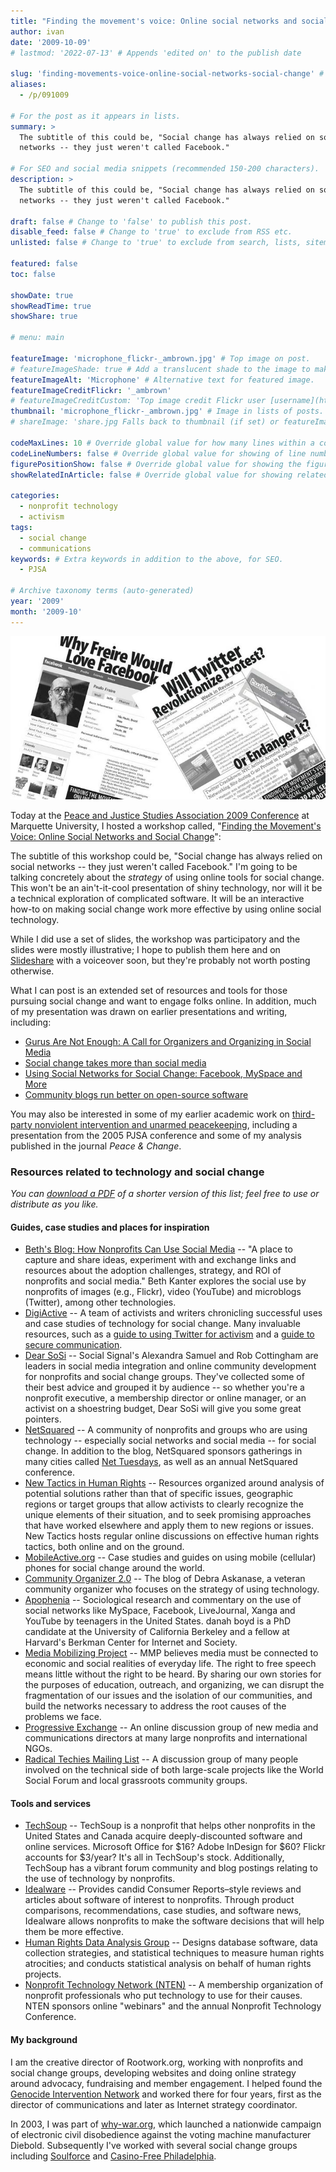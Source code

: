 ```yaml
---
title: "Finding the movement's voice: Online social networks and social change"
author: ivan
date: '2009-10-09'
# lastmod: '2022-07-13' # Appends 'edited on' to the publish date

slug: 'finding-movements-voice-online-social-networks-social-change' # Recommended length is 3 to 5 words.
aliases:
  - /p/091009

# For the post as it appears in lists.
summary: >
  The subtitle of this could be, "Social change has always relied on social
  networks -- they just weren't called Facebook."

# For SEO and social media snippets (recommended 150-200 characters).
description: >
  The subtitle of this could be, "Social change has always relied on social
  networks -- they just weren't called Facebook."

draft: false # Change to 'false' to publish this post.
disable_feed: false # Change to 'true' to exclude from RSS etc.
unlisted: false # Change to 'true' to exclude from search, lists, sitemaps, and feeds.

featured: false
toc: false

showDate: true
showReadTime: true
showShare: true

# menu: main

featureImage: 'microphone_flickr-_ambrown.jpg' # Top image on post.
# featureImageShade: true # Add a translucent shade to the image to make overlaid text easier to read.
featureImageAlt: 'Microphone' # Alternative text for featured image.
featureImageCreditFlickr: '_ambrown'
# featureImageCreditCustom: 'Top image credit Flickr user [username](https://www.flickr.com/photos/username).'
thumbnail: 'microphone_flickr-_ambrown.jpg' # Image in lists of posts.
# shareImage: 'share.jpg Falls back to thumbnail (if set) or featureImage.

codeMaxLines: 10 # Override global value for how many lines within a code block before auto-collapsing.
codeLineNumbers: false # Override global value for showing of line numbers within code block.
figurePositionShow: false # Override global value for showing the figure label.
showRelatedInArticle: false # Override global value for showing related posts in this series at the end of the content.

categories:
  - nonprofit technology
  - activism
tags:
  - social change
  - communications
keywords: # Extra keywords in addition to the above, for SEO.
  - PJSA

# Archive taxonomy terms (auto-generated)
year: '2009'
month: '2009-10'
---
```


![Images of the workshop flyers](pjsa-twfbhead.jpg)

Today at the
[Peace and Justice Studies Association 2009 Conference](https://web.archive.org/web/20091013231101/http://www.peacejusticestudies.org/conference 'Read more about the conference')
at Marquette University, I hosted a workshop called,
"[Finding the Movement's Voice: Online Social Networks and Social Change](https://web.archive.org/web/20091013231106/http://www.peacejusticestudies.org/conference/sessions.php?con=C.4)":

The subtitle of this workshop could be, "Social change has always relied on
social networks -- they just weren't called Facebook." I'm going to be talking
concretely about the _strategy_ of using online tools for social change. This
won't be an ain't-it-cool presentation of shiny technology, nor will it be a
technical exploration of complicated software. It will be an interactive how-to
on making social change work more effective by using online social technology.

While I did use a set of slides, the workshop was participatory and the slides
were mostly illustrative; I hope to publish them here and on
[Slideshare](https://www.slideshare.net/rootwork) with a voiceover soon, but
they're probably not worth posting otherwise.

What I can post is an extended set of resources and tools for those pursuing
social change and want to engage folks online. In addition, much of my
presentation was drawn on earlier presentations and writing, including:

- [Gurus Are Not Enough: A Call for Organizers and Organizing in Social Media](/blog/2009/09/gurus-are-not-enough-call-organizers-organizing-social-media)
- [Social change takes more than social media](/blog/2009/05/social-change-takes-more-social-media)
- [Using Social Networks for Social Change: Facebook, MySpace and More](/blog/2008/10/using-social-networks-social-change-facebook-myspace-more)
- [Community blogs run better on open-source software](/blog/2009/01/community-blogs-run-better-open-source-software)

You may also be interested in some of my earlier academic work on
[third-party nonviolent intervention and unarmed peacekeeping](https://web.archive.org/web/20100129053652/http://quixoticlife.net/topics/tpni),
including a presentation from the 2005 PJSA conference and some of my analysis
published in the journal _Peace & Change_.

### Resources related to technology and social change

_You can [download a PDF](socialchangetechresources.pdf) of a shorter version of
this list; feel free to use or distribute as you like._

#### Guides, case studies and places for inspiration

- [Beth's Blog: How Nonprofits Can Use Social Media](https://bethkanter.org) --
  "A place to capture and share ideas, experiment with and exchange links and
  resources about the adoption challenges, strategy, and ROI of nonprofits and
  social media." Beth Kanter explores the social use by nonprofits of images
  (e.g., Flickr), video (YouTube) and microblogs (Twitter), among other
  technologies.
- [DigiActive](https://web.archive.org/web/20091028013047/http://www.digiactive.org/)
  -- A team of activists and writers chronicling successful uses and case
  studies of technology for social change. Many invaluable resources, such as a
  [guide to using Twitter for activism](https://web.archive.org/web/20091017020359/http://www.digiactive.org/2009/04/13/twitter_guide/)
  and a
  [guide to secure communication](https://web.archive.org/web/20091003030354/http://www.digiactive.org/2009/06/26/secure-comm/).
- [Dear SoSi](https://web.archive.org/web/20100102135322/http://socialsignal.com/dearsosi)
  -- Social Signal's Alexandra Samuel and Rob Cottingham are leaders in social
  media integration and online community development for nonprofits and social
  change groups. They've collected some of their best advice and grouped it by
  audience -- so whether you're a nonprofit executive, a membership director or
  online manager, or an activist on a shoestring budget, Dear SoSi will give you
  some great pointers.
- [NetSquared](https://web.archive.org/web/20090927182734/http://www.netsquared.org/)
  -- A community of nonprofits and groups who are using technology -- especially
  social networks and social media -- for social change. In addition to the
  blog, NetSquared sponsors gatherings in many cities called
  [Net Tuesdays](https://web.archive.org/web/20090817065437/http://netsquared.org/share/meetup/),
  as well as an annual NetSquared conference.
- [New Tactics in Human Rights](https://newtactics.org/) -- Resources organized
  around analysis of potential solutions rather than that of specific issues,
  geographic regions or target groups that allow activists to clearly recognize
  the unique elements of their situation, and to seek promising approaches that
  have worked elsewhere and apply them to new regions or issues. New Tactics
  hosts regular online discussions on effective human rights tactics, both
  online and on the ground.
- [MobileActive.org](https://web.archive.org/web/20091010003010/http://mobileactive.org/)
  -- Case studies and guides on using mobile (cellular) phones for social change
  around the world.
- [Community Organizer 2.0](https://web.archive.org/web/20091021173351/http://www.communityorganizer20.com/)
  -- The blog of Debra Askanase, a veteran community organizer who focuses on
  the strategy of using technology.
- [Apophenia](https://www.zephoria.org/thoughts/) -- Sociological research and
  commentary on the use of social networks like MySpace, Facebook, LiveJournal,
  Xanga and YouTube by teenagers in the United States. danah boyd is a PhD
  candidate at the University of California Berkeley and a fellow at Harvard's
  Berkman Center for Internet and Society.
- [Media Mobilizing Project](https://web.archive.org/web/20100911210708/http://mediamobilizingproject.org:80/)
  -- MMP believes media must be connected to economic and social realities of
  everyday life. The right to free speech means little without the right to be
  heard. By sharing our own stories for the purposes of education, outreach, and
  organizing, we can disrupt the fragmentation of our issues and the isolation
  of our communities, and build the networks necessary to address the root
  causes of the problems we face.
- [Progressive Exchange](https://www.progressiveexchange.org) -- An online
  discussion group of new media and communications directors at many large
  nonprofits and international NGOs.
- [Radical Techies Mailing List](https://lists.mayfirst.org/mailman/listinfo/radical-techies)
  -- A discussion group of many people involved on the technical side of both
  large-scale projects like the World Social Forum and local grassroots
  community groups.

#### Tools and services

- [TechSoup](https://www.techsoup.org/) -- TechSoup is a nonprofit that helps
  other nonprofits in the United States and Canada acquire deeply-discounted
  software and online services. Microsoft Office for $16? Adobe InDesign for
  $60? Flickr accounts for $3/year? It's all in TechSoup's stock. Additionally,
  TechSoup has a vibrant forum community and blog postings relating to the use
  of technology by nonprofits.
- [Idealware](https://web.archive.org/web/20091001051945/http://idealware.org/)
  -- Provides candid Consumer Reports–style reviews and articles about software
  of interest to nonprofits. Through product comparisons, recommendations, case
  studies, and software news, Idealware allows nonprofits to make the software
  decisions that will help them be more effective.
- [Human Rights Data Analysis Group](https://hrdag.org/) -- Designs database
  software, data collection strategies, and statistical techniques to measure
  human rights atrocities; and conducts statistical analysis on behalf of human
  rights projects.
- [Nonprofit Technology Network (NTEN)](https://www.nten.org/) -- A membership
  organization of nonprofit professionals who put technology to use for their
  causes. NTEN sponsors online "webinars" and the annual Nonprofit Technology
  Conference.

#### My background

I am the creative director of Rootwork.org, working with nonprofits and social
change groups, developing websites and doing online strategy around advocacy,
fundraising and member engagement. I helped found the
[Genocide Intervention Network](https://web.archive.org/web/20091012093907/http://www.genocideintervention.net/)
and worked there for four years, first as the director of communications and
later as Internet strategy coordinator.

In 2003, I was part of
[why-war.org](https://web.archive.org/web/20091012093907/http://why-war.org/),
which launched a nationwide campaign of electronic civil disobedience against
the voting machine manufacturer Diebold. Subsequently I've worked with several
social change groups including [Soulforce](https://soulforce.org/) and
[Casino-Free Philadelphia](https://web.archive.org/web/20090722065730/http://www.casinofreephila.org:80/).
